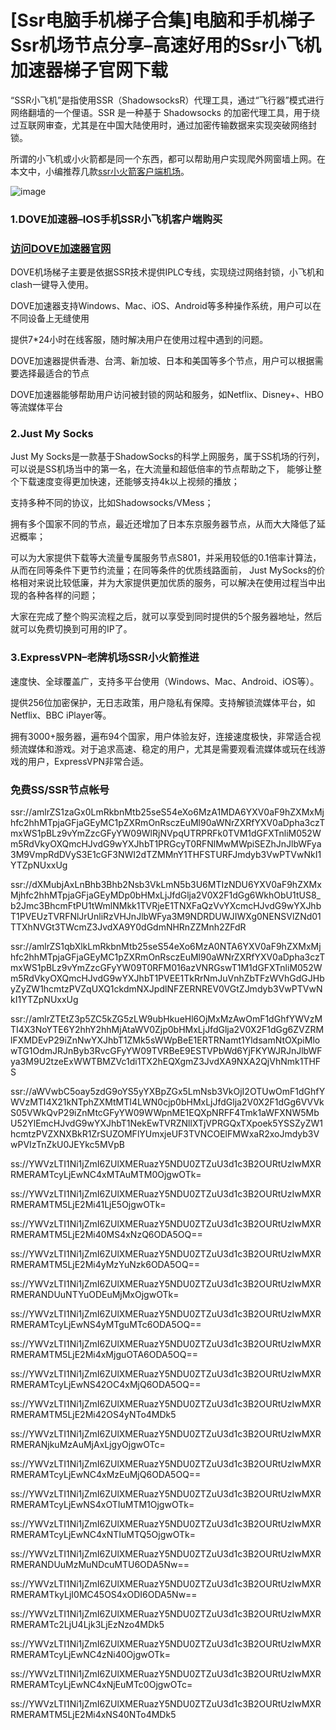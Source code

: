 # [Ssr电脑手机梯子合集]电脑和手机梯子Ssr机场节点分享–高速好用的Ssr小飞机加速器梯子官网下载 

“SSR小飞机”是指使用SSR（ShadowsocksR）代理工具，通过“飞行器”模式进行网络翻墙的一个俚语。SSR 是一种基于 Shadowsocks 的加密代理工具，用于绕过互联网审查，尤其是在中国大陆使用时，通过加密传输数据来实现突破网络封锁。

所谓的小飞机或小火箭都是同一个东西，都可以帮助用户实现爬外网窗墙上网。在本文中，小编推荐几款[ssr小火箭客户端机场](https://appletalking.cc/archives/2776)。

![image](https://github.com/user-attachments/assets/b48ce6e0-1a20-4e40-91e8-4c20fc3118ae)

### 1.DOVE加速器–IOS手机SSR小飞机客户端购买
### [访问DOVE加速器官网](https://dove8.cc/a.php?alavBTtF8UB)

DOVE机场梯子主要是依据SSR技术提供IPLC专线，实现绕过网络封锁，小飞机和clash一键导入使用。

DOVE加速器支持Windows、Mac、iOS、Android等多种操作系统，用户可以在不同设备上无缝使用

提供7*24小时在线客服，随时解决用户在使用过程中遇到的问题。

DOVE加速器提供香港、台湾、新加坡、日本和美国等多个节点，用户可以根据需要选择最适合的节点

DOVE加速器能够帮助用户访问被封锁的网站和服务，如Netflix、Disney+、HBO等流媒体平台

### 2.Just My Socks

Just My Socks是一款基于ShadowSocks的科学上网服务，属于SS机场的行列，可以说是SS机场当中的第一名，在大流量和超低倍率的节点帮助之下，
能够让整个下载速度变得更加快速，还能够支持4k以上视频的播放；

支持多种不同的协议，比如Shadowsocks/VMess；

拥有多个国家不同的节点，最近还增加了日本东京服务器节点，从而大大降低了延迟概率；

可以为大家提供下载等大流量专属服务节点S801，并采用较低的0.1倍率计算法，从而在同等条件下更节约流量；在同等条件的优质线路面前，
Just MySocks的价格相对来说比较低廉，并为大家提供更加优质的服务，可以解决在使用过程当中出现的各种各样的问题；

大家在完成了整个购买流程之后，就可以享受到同时提供的5个服务器地址，然后就可以免费切换到可用的IP了。

### 3.ExpressVPN–老牌机场SSR小火箭推进

速度快、全球覆盖广，支持多平台使用（Windows、Mac、Android、iOS等）。

提供256位加密保护，无日志政策，用户隐私有保障。支持解锁流媒体平台，如Netflix、BBC iPlayer等。

拥有3000+服务器，遍布94个国家，用户体验友好，连接速度极快，非常适合视频流媒体和游戏。对于追求高速、稳定的用户，尤其是需要观看流媒体或玩在线游戏的用户，ExpressVPN非常合适。

### 免费SS/SSR节点帐号

ssr://amlrZS1zaGx0LmRkbnMtb25seS54eXo6MzA1MDA6YXV0aF9hZXMxMjhfc2hhMTpjaGFjaGEyMC1pZXRmOnRsczEuMl90aWNrZXRfYXV0aDpha3czTmxWS1pBLz9vYmZzcGFyYW09WlRjNVpqUTRPRFk0TVM1dGFXTnliM052Wm5RdVkyOXQmcHJvdG9wYXJhbT1PRGcyT0RFNlMwMWpiSEZhJnJlbWFya3M9VmpRdDVyS3E1cGF3NWI2dTZMMnY1THFSTURFJmdyb3VwPTVwNkI1YTZpNUxxUg

ssr://dXMubjAxLnBhb3Bhb2Nsb3VkLmN5b3U6MTIzNDU6YXV0aF9hZXMxMjhfc2hhMTpjaGFjaGEyMDp0bHMxLjJfdGlja2V0X2F1dGg6WkhObU1tUS8_b2Jmc3BhcmFtPU1tWmlNMkk1TVRjeE1TNXFaQzVvYXcmcHJvdG9wYXJhbT1PVEUzTVRFNlJrUnliRzVHJnJlbWFya3M9NDRDUWJIWXg0NENSVlZNd01TTXhNVGt3TWcmZ3JvdXA9Y0dGdmNHRnZZMnh2ZFdR

ssr://amlrZS1qbXlkLmRkbnMtb25seS54eXo6MzA0NTA6YXV0aF9hZXMxMjhfc2hhMTpjaGFjaGEyMC1pZXRmOnRsczEuMl90aWNrZXRfYXV0aDpha3czTmxWS1pBLz9vYmZzcGFyYW09T0RFM016azVNRGswT1M1dGFXTnliM052Wm5RdVkyOXQmcHJvdG9wYXJhbT1PVEE1TkRrNmJuVnhZbTFzWVhGdGJHbyZyZW1hcmtzPVZqUXQ1ckdmNXJpdlNFZERNREV0VGtZJmdyb3VwPTVwNkI1YTZpNUxxUg

ssr://amlrZTEtZ3p5ZC5kZG5zLW9ubHkueHl6OjMxMzAwOmF1dGhfYWVzMTI4X3NoYTE6Y2hhY2hhMjAtaWV0Zjp0bHMxLjJfdGlja2V0X2F1dGg6ZVZRMlFXMDEvP29iZnNwYXJhbT1ZMk5sWWpBeE1ERTRNamt1YldsamNtOXpiMlowTG1OdmJRJnByb3RvcGFyYW09TVRBeE9ESTVPbWd6YjFKYWJRJnJlbWFya3M9U2tzeExWWTBMZVc1di1TX2hEQXgmZ3JvdXA9NXA2QjVhNmk1THFS

ssr://aWVwbC5oay5zdG9oYS5yYXBpZGx5LmNsb3VkOjI2OTUwOmF1dGhfYWVzMTI4X21kNTphZXMtMTI4LWN0cjp0bHMxLjJfdGlja2V0X2F1dGg6VVVkS05VWkQvP29iZnMtcGFyYW09WWpnME1EQXpNRFF4Tmk1aWFXNW5MbU52YlEmcHJvdG9wYXJhbT1NekEwTVRZNllXTjVPRGQxTXpoek5YSSZyZW1hcmtzPVZXNXBkR1ZrSUZOMFlYUmxjeUF3TVNCOElFMWxaR2xoJmdyb3VwPVIzTnZkU0JEYkc5MVpB

ss://YWVzLTI1Ni1jZmI6ZUlXMERuazY5NDU0ZTZuU3d1c3B2OURtUzIwMXRRMERAMTcyLjEwNC4xMTAuMTM0OjgwOTk=

ss://YWVzLTI1Ni1jZmI6ZUlXMERuazY5NDU0ZTZuU3d1c3B2OURtUzIwMXRRMERAMTM5LjE2Mi41LjE5OjgwOTk=

ss://YWVzLTI1Ni1jZmI6ZUlXMERuazY5NDU0ZTZuU3d1c3B2OURtUzIwMXRRMERAMTM5LjE2Mi40MS4xNzQ6ODA5OQ==

ss://YWVzLTI1Ni1jZmI6ZUlXMERuazY5NDU0ZTZuU3d1c3B2OURtUzIwMXRRMERAMTM5LjE2Mi4yMzYuNzk6ODA5OQ==

ss://YWVzLTI1Ni1jZmI6ZUlXMERuazY5NDU0ZTZuU3d1c3B2OURtUzIwMXRRMERANDUuNTYuODEuMjMxOjgwOTk=

ss://YWVzLTI1Ni1jZmI6ZUlXMERuazY5NDU0ZTZuU3d1c3B2OURtUzIwMXRRMERAMTcyLjEwNS4yMTguMTc6ODA5OQ==

ss://YWVzLTI1Ni1jZmI6ZUlXMERuazY5NDU0ZTZuU3d1c3B2OURtUzIwMXRRMERAMTM5LjE2Mi4xMjguOTA6ODA5OQ==

ss://YWVzLTI1Ni1jZmI6ZUlXMERuazY5NDU0ZTZuU3d1c3B2OURtUzIwMXRRMERAMTcyLjEwNS42OC4xMjQ6ODA5OQ==

ss://YWVzLTI1Ni1jZmI6ZUlXMERuazY5NDU0ZTZuU3d1c3B2OURtUzIwMXRRMERAMTM5LjE2Mi42OS4yNTo4MDk5

ss://YWVzLTI1Ni1jZmI6ZUlXMERuazY5NDU0ZTZuU3d1c3B2OURtUzIwMXRRMERANjkuMzAuMjAxLjgyOjgwOTc=

ss://YWVzLTI1Ni1jZmI6ZUlXMERuazY5NDU0ZTZuU3d1c3B2OURtUzIwMXRRMERAMTcyLjEwNC4xMzEuMjQ6ODA5OQ==

ss://YWVzLTI1Ni1jZmI6ZUlXMERuazY5NDU0ZTZuU3d1c3B2OURtUzIwMXRRMERAMTcyLjEwNS4xOTIuMTM1OjgwOTk=

ss://YWVzLTI1Ni1jZmI6ZUlXMERuazY5NDU0ZTZuU3d1c3B2OURtUzIwMXRRMERAMTcyLjEwNC4xNTIuMTQ5OjgwOTk=

ss://YWVzLTI1Ni1jZmI6ZUlXMERuazY5NDU0ZTZuU3d1c3B2OURtUzIwMXRRMERANDUuMzMuNDcuMTU6ODA5Nw==

ss://YWVzLTI1Ni1jZmI6ZUlXMERuazY5NDU0ZTZuU3d1c3B2OURtUzIwMXRRMERAMTkyLjI0MC45OS4xODI6ODA5Nw==

ss://YWVzLTI1Ni1jZmI6ZUlXMERuazY5NDU0ZTZuU3d1c3B2OURtUzIwMXRRMERAMTc2LjU4Ljk3LjEzNzo4MDk5

ss://YWVzLTI1Ni1jZmI6ZUlXMERuazY5NDU0ZTZuU3d1c3B2OURtUzIwMXRRMERAMTcyLjEwNC4zNi40OjgwOTk=

ss://YWVzLTI1Ni1jZmI6ZUlXMERuazY5NDU0ZTZuU3d1c3B2OURtUzIwMXRRMERAMTcyLjEwNC4xNjEuMTc0OjgwOTc=

ss://YWVzLTI1Ni1jZmI6ZUlXMERuazY5NDU0ZTZuU3d1c3B2OURtUzIwMXRRMERAMTM5LjE2Mi4xNS40NTo4MDk5


